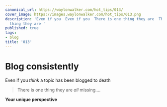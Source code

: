 ```yaml
---
canonical_url: https://waylonwalker.com/hot_tips/013/
cover_image: https://images.waylonwalker.com/hot_tips/013.png
description: 'Even if you  Even if you  There is one thing they are  There is one
  thing they are '
published: true
tags:
- blog
title: '013'
---
```


# Blog consistently

Even if you _think_ a topic has been blogged to death

> There is one thing they are _all_ missing....

**Your unique perspective**